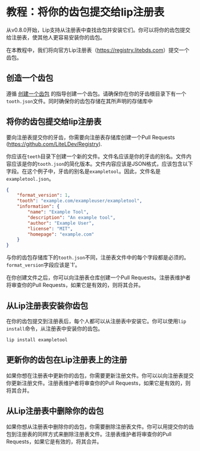 # 教程：将你的齿包提交给lip注册表

从v0.8.0开始，Lip支持从注册表中查找齿包并安装它们。你可以将你的齿包提交给注册表，使其他人更容易安装你的齿包。

在本教程中，我们将向官方Lip注册表（<https://registry.litebds.com>）提交一个齿包。

## 创造一个齿包

遵循 [创建一个齿包](tutorials/create_a_lip_tooth.md) 的指导创建一个齿包。请确保你在你的牙齿根目录下有一个`tooth.json`文件。同时确保你的齿包存储在其所声明的存储库中

## 将你的齿包提交给lip注册表

要向注册表提交你的牙齿，你需要向注册表存储库创建一个Pull Requests  (<https://github.com/LiteLDev/Registry>).

你应该在`teeth`目录下创建一个新的文件。文件名应该是你的牙齿的别名。文件内容应该是你的`tooth.json`的简化版本。文件内容应该是JSON格式，应该包含以下字段。在这个例子中，牙齿的别名是`exampletool`。因此，文件名是`exampletool.json`。

```json
{
    "format_version": 1,
    "tooth": "example.com/exampleuser/exampletool",
    "information": {
        "name": "Example Tool",
        "description": "An example tool",
        "author": "Example User",
        "license": "MIT",
        "homepage": "example.com"
    }
}
```

与你的齿包存储库下的`tooth.json`不同，注册表文件中的每个字段都是必须的。`format_version`字段应该是`1'。

在你创建文件之后，你可以向注册表仓库创建一个Pull Requests。注册表维护者将审查你的Pull Requests，如果它是有效的，则将其合并。

## 从Lip注册表安装你齿包

在你的齿包提交到注册表后，每个人都可以从注册表中安装它。你可以使用`lip install`命令，从注册表中安装你的齿包。

```bash
lip install exampletool
```

## 更新你的齿包在Lip注册表上的注册

如果你想在注册表中更新你的齿包，你需要更新注册文件。你可以以向注册表提交你更新注册文件。注册表维护者将审查你的Pull Requests，如果它是有效的，则将其合并。

## 从Lip注册表中删除你的齿包

如果你想从注册表中删除你的齿包，你需要删除注册表文件。你可以用提交你的齿包到注册表的同样方式来删除注册表文件。注册表维护者将审查你的Pull Requests，如果它是有效的，将其合并。